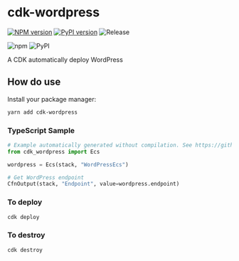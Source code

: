# cdk-wordpress

[![NPM version](https://badge.fury.io/js/cdk-wordpress.svg)](https://www.npmjs.com/package/cdk-wordpress)
[![PyPI version](https://badge.fury.io/py/cdk-wordpress.svg)](https://pypi.org/project/cdk-wordpress)
![Release](https://github.com/clarencetw/cdk-wordpress/workflows/Release/badge.svg)

![npm](https://img.shields.io/npm/dt/cdk-wordpress?label=npm&color=orange)
![PyPI](https://img.shields.io/pypi/dm/cdk-wordpress?label=pypi&color=blue)

A CDK automatically deploy WordPress

## How do use

Install your package manager:

```sh
yarn add cdk-wordpress
```

### TypeScript Sample

```python
# Example automatically generated without compilation. See https://github.com/aws/jsii/issues/826
from cdk_wordpress import Ecs

wordpress = Ecs(stack, "WordPressEcs")

# Get WordPress endpoint
CfnOutput(stack, "Endpoint", value=wordpress.endpoint)
```

### To deploy

```bash
cdk deploy
```

### To destroy

```bash
cdk destroy
```
